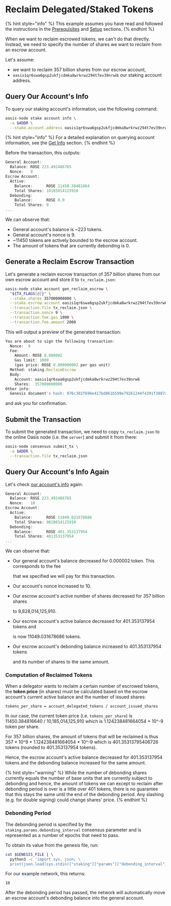 # Reclaim Delegated/Staked Tokens

{% hint style="info" %}
This example assumes you have read and followed the instructions in the [Prerequisites](prerequisites.md) and [Setup](setup.md) sections.
{% endhint %}

When we want to reclaim escrowed tokens, we can't do that directly. Instead, we need to specify the number of shares we want to reclaim from an escrow account.

Let's assume:

* we want to reclaim 357 billion shares from our escrow account,
* `oasis1qr6swa6gsp2ukfjcdmka8wrkrwz294t7ev39nrw`is our staking account address.

## Query Our Account's Info

To query our staking account's information, use the following command:

```bash
oasis-node stake account info \
  -a $ADDR \
  --stake.account.address oasis1qr6swa6gsp2ukfjcdmka8wrkrwz294t7ev39nrw6
```

{% hint style="info" %}
For a detailed explanation on querying account information, see [t](accounts/get-info.md)he [Get Info](accounts/get-info.md) section.
{% endhint %}

Before the transaction, this outputs:

```javascript
General Account:
  Balance: ROSE 223.492486765
  Nonce:   9
Escrow Account:
  Active:
    Balance:      ROSE 11450.38481664
    Total Shares: 10185014125910
  Debonding:
    Balance:      ROSE 0.0
    Total Shares: 0
...
```

We can observe that:

* General account's balance is ~223 tokens.
* General account's nonce is 9.
* ~11450 tokens are actively bounded to the escrow account.
* The amount of tokens that are currently debonding is 0.

## Generate a Reclaim Escrow Transaction

Let's generate a reclaim escrow transaction of 357 billion shares from our own escrow account and store it to `tx_reclaim.json`:

```bash
oasis-node stake account gen_reclaim_escrow \
  "${TX_FLAGS[@]}" \
  --stake.shares 357000000000 \
  --stake.escrow.account oasis1qr6swa6gsp2ukfjcdmka8wrkrwz294t7ev39nrw6 \
  --transaction.file tx_reclaim.json \
  --transaction.nonce 9 \
  --transaction.fee.gas 1000 \
  --transaction.fee.amount 2000
```

This will output a preview of the generated transaction:

```javascript
You are about to sign the following transaction:
  Nonce:  9
  Fee:
    Amount: ROSE 0.000002
    Gas limit: 1000
    (gas price: ROSE 0.000000002 per gas unit)
  Method: staking.ReclaimEscrow
  Body:
    Account: oasis1qr6swa6gsp2ukfjcdmka8wrkrwz294t7ev39nrw6
    Shares:  357000000000
Other info:
  Genesis document's hash: 976c302f696e417bd861b599e79261244f4391f3887a488212ee122ca7bbf0a8
```

and ask you for confirmation.

## Submit the Transaction

To submit the generated transaction, we need to copy `tx_reclaim.json` to the online Oasis node \(i.e. the `server`\) and submit it from there:

```bash
oasis-node consensus submit_tx \
  -a $ADDR \
  --transaction.file tx_reclaim.json
```

## Query Our Account's Info Again

Let's check [our account's info](delegate-your-tokens.md#query-our-accounts-info) again:

```javascript
General Account:
  Balance: ROSE 223.492486765
  Nonce:   10
Escrow Account:
  Active:
    Balance:      ROSE 11049.031678686
    Total Shares: 9828014125910
  Debonding:
    Balance:      ROSE 401.353137954
    Total Shares: 401353137954
...
```

We can observe that:

* Our general account's balance decreased for 0.000002 token. This corresponds to the fee

  that we specified we will pay for this transaction.

* Our account's nonce increased to 10.
* Our escrow account's active number of shares decreased for 357 billion shares

  to 9,828,014,125,910.

* Our escrow account's active balance decreased for 401.353137954 tokens and

  is now 11049.031678686 tokens.

* Our escrow account's debonding balance increased to 401.353137954 tokens

  and its number of shares to the same amount.

### Computation of Reclaimed Tokens

When a delegator wants to reclaim a certain number of escrowed tokens, the **token price** \(in shares\) must be calculated based on the escrow account's current active balance and the number of issued shares:

```text
tokens_per_share = account_delegated_tokens / account_issued_shares
```

In our case, the current token price \(i.e. `tokens_per_share`\) is 11450.384816640 / 10,185,014,125,910 which is 1.124238481664054 \* 10^-9 token per share.

For 357 billion shares, the amount of tokens that will be reclaimed is thus 357 \* 10^9 \* 1.124238481664054 \* 10^-9 which is 401.35313795406726 tokens \(rounded to 401.353137954 tokens\).

Hence, the escrow account's active balance decreased for 401.353137954 tokens and the debonding balance increased for the same amount.

{% hint style="warning" %}
While the number of debonding shares currently equals the number of base units that are currently subject to debonding and hence, the amount of tokens we can except to reclaim after debonding period is over is a little over 401 tokens, there is no guarantee that this stays the same until the end of the debonding period. Any slashing \(e.g. for double signing\) could change shares' price.
{% endhint %}

### Debonding Period

The debonding period is specified by the `staking.params.debonding_interval` consensus parameter and is represented as a number of epochs that need to pass.

To obtain its value from the genesis file, run:

```bash
cat $GENESIS_FILE | \
  python3 -c 'import sys, json; \
  print(json.load(sys.stdin)["staking"]["params"]["debonding_interval"])'
```

For our example network, this returns:

```text
10
```

After the debonding period has passed, the network will automatically move an escrow account's debonding balance into the general account.

